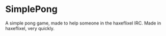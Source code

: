 # SimplePong
A simple pong game, made to help someone in the haxeflixel IRC. Made in haxeflixel, very quickly.
